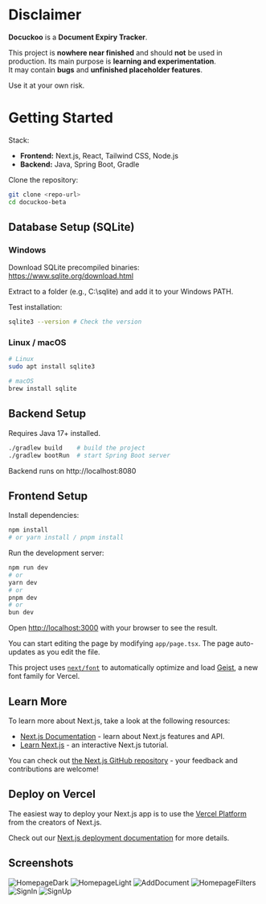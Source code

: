 #  Disclaimer

**Docuckoo** is a **Document Expiry Tracker**.

This project is **nowhere near finished** and should **not** be used in production.
Its main purpose is **learning and experimentation**.  
It may contain **bugs** and **unfinished placeholder features**.  

Use it at your own risk.

# Getting Started

Stack: 

- **Frontend:** Next.js, React, Tailwind CSS, Node.js
- **Backend:** Java, Spring Boot, Gradle  

Clone the repository:

```bash
git clone <repo-url>
cd docuckoo-beta
```

## Database Setup (SQLite)

###  Windows

Download SQLite precompiled binaries:
https://www.sqlite.org/download.html

Extract to a folder (e.g., C:\sqlite) and add it to your Windows PATH.

Test installation:

```bash
sqlite3 --version # Check the version
```

### Linux / macOS

```bash
# Linux
sudo apt install sqlite3

# macOS
brew install sqlite
```

## Backend Setup
Requires Java 17+ installed.

```bash
./gradlew build    # build the project
./gradlew bootRun  # start Spring Boot server
```

Backend runs on http://localhost:8080

## Frontend Setup

Install dependencies:
```bash
npm install        
# or yarn install / pnpm install
```

Run the development server:

```bash
npm run dev
# or
yarn dev
# or
pnpm dev
# or
bun dev
```

Open [http://localhost:3000](http://localhost:3000) with your browser to see the result.

You can start editing the page by modifying `app/page.tsx`. The page auto-updates as you edit the file.

This project uses [`next/font`](https://nextjs.org/docs/app/building-your-application/optimizing/fonts) to automatically optimize and load [Geist](https://vercel.com/font), a new font family for Vercel.

## Learn More

To learn more about Next.js, take a look at the following resources:

- [Next.js Documentation](https://nextjs.org/docs) - learn about Next.js features and API.
- [Learn Next.js](https://nextjs.org/learn) - an interactive Next.js tutorial.

You can check out [the Next.js GitHub repository](https://github.com/vercel/next.js) - your feedback and contributions are welcome!

## Deploy on Vercel

The easiest way to deploy your Next.js app is to use the [Vercel Platform](https://vercel.com/new?utm_medium=default-template&filter=next.js&utm_source=create-next-app&utm_campaign=create-next-app-readme) from the creators of Next.js.

Check out our [Next.js deployment documentation](https://nextjs.org/docs/app/building-your-application/deploying) for more details.

## Screenshots

![HomepageDark](doc/images/main_page_dark.png)
![HomepageLight](doc/images/main_page_light.png)
![AddDocument](doc/images/add_document.png)
![HomepageFilters](doc/images/main_page_filters.png)
![SignIn](doc/images/signin.png)
![SignUp](doc/images/signup.png)
